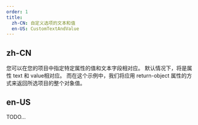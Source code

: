 ```yaml
---
order: 1
title:
  zh-CN: 自定义选项的文本和值
  en-US: CustomTextAndValue
---
```


## zh-CN

您可以在您的项目中指定特定属性的值和文本字段相对应。 默认情况下，将是属性 text 和 value相对应。 而在这个示例中，我们将应用 return-object 属性的方式来返回所选项目的整个对象值。

## en-US

TODO...
